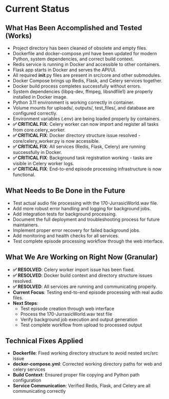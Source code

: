# Current Status

## What Has Been Accomplished and Tested (Works)
- Project directory has been cleaned of obsolete and empty files.
- Dockerfile and docker-compose.yml have been updated for modern Python, system dependencies, and correct build context.
- Redis service is running in Docker and accessible to other containers.
- Flask app starts in Docker and serves the API/UI.
- All required __init__.py files are present in src/core and other submodules.
- Docker Compose brings up Redis, Flask, and Celery services together.
- Docker build process completes successfully without errors.
- System dependencies (libpq-dev, ffmpeg, libsndfile1) are properly installed in Docker image.
- Python 3.11 environment is working correctly in container.
- Volume mounts for uploads/, outputs/, test_files/, and database are configured correctly.
- Environment variables (.env) are being loaded properly by containers.
- **✅ CRITICAL FIX**: Celery worker can now import and register all tasks from core.celery_worker.
- **✅ CRITICAL FIX**: Docker directory structure issue resolved - core/celery_worker.py is now accessible.
- **✅ CRITICAL FIX**: All services (Redis, Flask, Celery) are running successfully in Docker.
- **✅ CRITICAL FIX**: Background task registration working - tasks are visible in Celery worker logs.
- **✅ CRITICAL FIX**: End-to-end episode processing infrastructure is now functional.

## What Needs to Be Done in the Future
- Test actual audio file processing with the 170-JurrasicWorld.wav file.
- Add more robust error handling and logging for background jobs.
- Add integration tests for background processing.
- Document the full deployment and troubleshooting process for future maintainers.
- Implement proper error recovery for failed background jobs.
- Add monitoring and health checks for all services.
- Test complete episode processing workflow through the web interface.

## What We Are Working on Right Now (Granular)
- **✅ RESOLVED**: Celery worker import issue has been fixed.
- **✅ RESOLVED**: Docker build context and directory structure issues resolved.
- **✅ RESOLVED**: All services are running and communicating properly.
- **Current Focus**: Testing end-to-end episode processing with real audio files.
- **Next Steps**: 
  - Test episode creation through web interface
  - Process the 170-JurrasicWorld.wav test file
  - Verify background job execution and output generation
  - Test complete workflow from upload to processed output

## Technical Fixes Applied
- **Dockerfile**: Fixed working directory structure to avoid nested src/src issue
- **docker-compose.yml**: Corrected working directory paths for web and celery services
- **Build Context**: Ensured proper file copying and Python path configuration
- **Service Communication**: Verified Redis, Flask, and Celery are all communicating correctly
